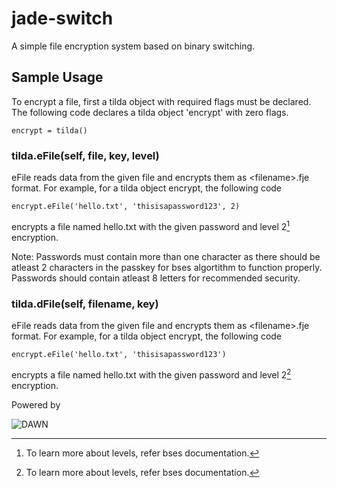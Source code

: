 # jade-switch
A simple file encryption system based on binary switching.  

## Sample Usage
To encrypt a file, first a tilda object with required flags must be declared. The following code declares a tilda object 'encrypt' with zero flags. 

`encrypt = tilda()`

### tilda.eFile(self, file, key, level)
  eFile reads data from the given file and encrypts them as \<filename>.fje format. For example, for a tilda object encrypt, the following code 

  `encrypt.eFile('hello.txt', 'thisisapassword123', 2)`
  
encrypts a file named hello.txt with the given password and level 2[^0] encryption.

Note: Passwords must contain more than one character as there should be atleast 2 characters in the passkey for bses algortithm to function properly. Passwords should contain atleast 8 letters for recommended security. 

### tilda.dFile(self, filename, key)
  eFile reads data from the given file and encrypts them as \<filename>.fje format. For example, for a tilda object encrypt, the following code 

  `encrypt.eFile('hello.txt', 'thisisapassword123')`
  
encrypts a file named hello.txt with the given password and level 2[^0] encryption. 




Powered by

![DAWN](https://github.com/flamboyantpenguin/jade-switch/assets/49310641/b28f6250-49ef-49c1-a6b0-79ddf2c00acb)




[^0]: To learn more about levels, refer bses documentation.  
